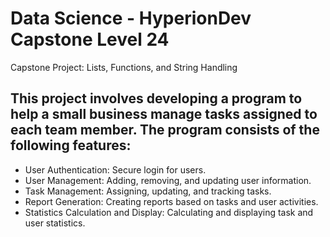# Data Science - HyperionDev Capstone Level 24
Capstone Project: Lists, Functions, and String Handling
## This project involves developing a program to help a small business manage tasks assigned to each team member. The program consists of the following features:

- User Authentication: Secure login for users.
- User Management: Adding, removing, and updating user information.
- Task Management: Assigning, updating, and tracking tasks.
- Report Generation: Creating reports based on tasks and user activities.
- Statistics Calculation and Display: Calculating and displaying task and user statistics.

